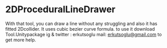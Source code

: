 # 2DProceduralLineDrawer
With that tool, you can draw a line without any struggling and also it has fitted 2Dcollider.
It uses cubic bezier curve formula.
to use it download Tool.Unitypackage
ig & twitter : erkutsoglu
mail: erkutsoglu@gmail.com to get more help.
